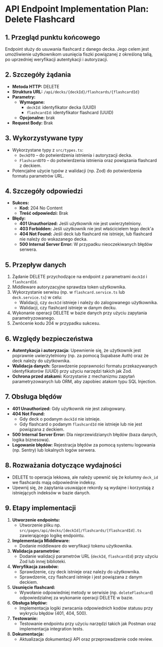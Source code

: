 # API Endpoint Implementation Plan: Delete Flashcard

## 1. Przegląd punktu końcowego
Endpoint służy do usuwania flashcard z danego decka. Jego celem jest umożliwienie użytkownikom usunięcia fiszki powiązanej z określoną talią, po uprzedniej weryfikacji autentykacji i autoryzacji.

## 2. Szczegóły żądania
- **Metoda HTTP:** DELETE  
- **Struktura URL:** `/api/decks/{deckId}/flashcards/{flashcardId}`
- **Parametry:**
  - **Wymagane:**
    - `deckId`: identyfikator decka (UUID)
    - `flashcardId`: identyfikator flashcard (UUID)
  - **Opcjonalne:** brak
- **Request Body:** Brak

## 3. Wykorzystywane typy
- Wykorzystane typy z `src/types.ts`:
  - `DeckDTO` – do potwierdzenia istnienia i autoryzacji decka.
  - `FlashcardDTO` – do potwierdzenia istnienia oraz powiązania flashcard z deckiem.
- Potencjalne użycie typów z walidacji (np. Zod) do potwierdzenia formatu parametrów URL.

## 4. Szczegóły odpowiedzi
- **Sukces:**
  - **Kod:** 204 No Content
  - **Treść odpowiedzi:** Brak
- **Błędy:**
  - **401 Unauthorized:** Jeśli użytkownik nie jest uwierzytelniony.
  - **403 Forbidden:** Jeśli uzytkownik nie jest właścicielem tego deck'a
  - **404 Not Found:** Jeśli deck lub flashcard nie istnieje, lub flashcard nie należy do wskazanego decka.
  - **500 Internal Server Error:** W przypadku nieoczekiwanych błędów serwera.

## 5. Przepływ danych
1. Żądanie DELETE przychodzące na endpoint z parametrami `deckId` i `flashcardId`.
2. Middleware autoryzacyjne sprawdza token użytkownika.
3. Wykorzystanie serwisu (np. w `flashcard.service.ts` lub `deck.service.ts`) w celu:
   - Walidacji, czy `deckId` istnieje i należy do zalogowanego użytkownika.
   - Walidacji, czy flashcard istnieje w danym decku.
4. Wykonanie operacji DELETE w bazie danych przy użyciu zapytania parametryzowanego.
5. Zwrócenie kodu 204 w przypadku sukcesu.

## 6. Względy bezpieczeństwa
- **Autentykacja i autoryzacja:** Upewnienie się, że użytkownik jest poprawnie uwierzytelniony (np. za pomocą Supabase Auth) oraz że deck należy do użytkownika.
- **Walidacja danych:** Sprawdzenie poprawności formatu przekazywanych identyfikatorów (UUID) przy użyciu narzędzi takich jak Zod.
- **Ochrona przed atakami:** Korzystanie z mechanizmu zapytań parametryzowanych lub ORM, aby zapobiec atakom typu SQL Injection.

## 7. Obsługa błędów
- **401 Unauthorized:** Gdy użytkownik nie jest zalogowany.
- **404 Not Found:** 
  - Gdy deck o podanym `deckId` nie istnieje.
  - Gdy flashcard o podanym `flashcardId` nie istnieje lub nie jest powiązana z deckiem.
- **500 Internal Server Error:** Dla nieprzewidzianych błędów (baza danych, logika biznesowa).
- **Logowanie błędów:** Rejestracja błędów za pomocą systemu logowania (np. Sentry) lub lokalnych logów serwera.

## 8. Rozważania dotyczące wydajności
- DELETE to operacja lekkowa, ale należy upewnić się że kolumny `deck_id` we flashcards mają odpowiednie indeksy.
- Upewnij się, że zapytania usuwające rekordy są wydajne i korzystają z istniejących indeksów w bazie danych.

## 9. Etapy implementacji
1. **Utworzenie endpointu:**  
   - Utworzenie pliku np. `src/pages/api/decks/[deckId]/flashcards/[flashcardId].ts` zawierającego logikę endpointu.
2. **Implementacja Middleware:**  
   - Dodanie middleware do weryfikacji tokenu użytkownika.
3. **Walidacja parametrów:**  
   - Dodanie walidacji parametrów URL (`deckId`, `flashcardId`) przy użyciu Zod lub innej biblioteki.
4. **Weryfikacja zasobów:**  
   - Sprawdzenie, czy deck istnieje oraz należy do użytkownika.
   - Sprawdzenie, czy flashcard istnieje i jest powiązana z danym deckiem.
5. **Usunięcie flashcard:**  
   - Wywołanie odpowiedniej metody w serwisie (np. `deleteFlashcard`) odpowiedzialnej za wykonanie operacji DELETE w bazie.
6. **Obsługa błędów:**  
   - Implementacja logiki zwracania odpowiednich kodów statusu przy wykryciu błędów (401, 404, 500).
7. **Testowanie:**  
   - Testowanie endpointu przy użyciu narzędzi takich jak Postman oraz implementacja integration tests.
8. **Dokumentacja:**  
   - Aktualizacja dokumentacji API oraz przeprowadzenie code review.
